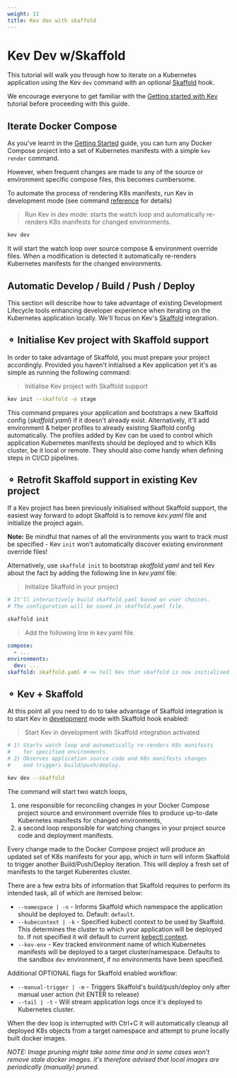 ```yaml
---
weight: 11
title: Kev dev with skaffold
---
```


# Kev Dev w/Skaffold

This tutorial will walk you through how to iterate on a Kubernetes application using the Kev `dev` command with an optional [Skaffold](https://skaffold.dev/) hook.

We encourage everyone to get familiar with the [Getting started with Kev](getting-started-with-kev.md) tutorial before proceeding with this guide.

## Iterate Docker Compose

As you've learnt in the [Getting Started](getting-started-with-kev.md) guide, you can turn any Docker Compose project into a set of Kubernetes manifests
with a simple `kev render` command.

However, when frequent changes are made to any of the source or environment specific compose files, this becomes cumbersome.

To automate the process of rendering K8s manifests, run Kev in development mode (see command [reference](cli/kev_dev.md) for details)

> Run Kev in dev mode: starts the watch loop and automatically re-renders K8s manifests for changed environments.
```sh
kev dev
````

It will start the watch loop over source compose & environment override files. When a modification is detected it automatically re-renders Kubernetes manifests for the changed environments.

## Automatic Develop / Build / Push / Deploy

This section will describe how to take advantage of existing Development Lifecycle tools enhancing developer experience when iterating on the Kubernetes application locally. We'll focus on Kev's [Skaffold](https://skaffold.dev/) integration.

## ⚬ Initialise Kev project with Skaffold support

In order to take advantage of Skaffold, you must prepare your project accordingly. Provided you haven't initialised a Kev application yet it's as simple as running the following command:

> Initialise Kev project with Skaffold support
```sh
kev init --skaffold -e stage
```

This command prepares your application and bootstraps a new Skaffold config (_skaffold.yaml_) if it doesn't already exist. Alternatively, it'll add environment & helper profiles to already existing Skaffold config automatically. The profiles added by Kev can be used to control which application Kubernetes manifests should be deployed and to which K8s cluster, be it local or remote. They should also come handy when defining steps in CI/CD pipelines.

## ⚬ Retrofit Skaffold support in existing Kev project

If a Kev project has been previously initialised without Skaffold support, the easiest way forward to adopt Skaffold is to remove _kev.yaml_ file and initialize the project again.

**Note:** Be mindful that names of all the environments you want to track must be specified - Kev `init` won't automatically discover existing environment override files!

Alternatively, use `skaffold init` to bootstrap _skaffold.yaml_ and tell Kev about the fact by adding the following line in _kev.yaml_ file:

> Initialize Skaffold in your project
```sh
# It'll interactively build skaffold.yaml based on user choices.
# The configuration will be saved in skaffold.yaml file.

skaffold init
```

> Add the following line in kev.yaml file.
```yaml
compose:
  - ...
environments:
  dev: ...
skaffold: skaffold.yaml # <= tell Kev that skaffold is now initialised
```

## ⚬ Kev + Skaffold

At this point all you need to do to take advantage of Skaffold integration is to start Kev in [development](cli/kev_dev.md) mode with Skaffold hook enabled:

> Start Kev in development with Skaffold integration activated
```sh
# 1) Starts watch loop and automatically re-renders K8s manifests
#    for specified environments.
# 2) Observes application source code and K8s manifests changes
#    and triggers build/push/deploy.

kev dev --skaffold
```

The command will start two watch loops,
1) one responsible for reconciling changes in your Docker Compose project source and environment override files to produce up-to-date Kubernetes manifests for changed environments,
2) a second loop responsible for watching changes in your project source code and deployment manifests.

Every change made to the Docker Compose project will produce an updated set of K8s manifests for your app, which in turn will inform Skaffold to trigger another Build/Push/Deploy iteration. This will deploy a fresh set of manifests to the target Kuberentes cluster.

There are a few extra bits of information that Skaffold requires to perform its intended task, all of which are itemised below:

* `--namespace | -n` - Informs Skaffold which namespace the application should be deployed to. Default: `default`.
* `--kubecontext | -k` - Specified kubectl context to be used by Skaffold. This determines the cluster to which your application will be deployed to. If not specified it will default to current [kebectl context](https://kubernetes.io/docs/reference/kubectl/cheatsheet/#kubectl-context-and-configuration).
* `--kev-env` - Kev tracked environment name of which Kubernetes manifests will be deployed to a target cluster/namespace. Defaults to the sandbox `dev` environment, if no environments have been specified.

Additional OPTIONAL flags for Skaffold enabled workflow:

* `--manual-trigger | -m` - Triggers Skaffold's build/push/deploy only after manual user action (hit ENTER to release)
* `--tail | -t` - Will stream application logs once it's deployed to Kubernetes cluster.

When the dev loop is interrupted with Ctrl+C it will automatically cleanup all deployed K8s objects from a target namespace and attempt to prune locally built docker images.

_NOTE: Image pruning might take some time and in some cases won't remove stale docker images. it's therefore advised that local images are periodically (manually) pruned._
